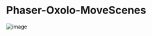 # Phaser-Oxolo-MoveScenes
![image](https://user-images.githubusercontent.com/52834318/161669421-a3a0ffa3-a63f-4506-bff4-7e47cf1182f5.png)
